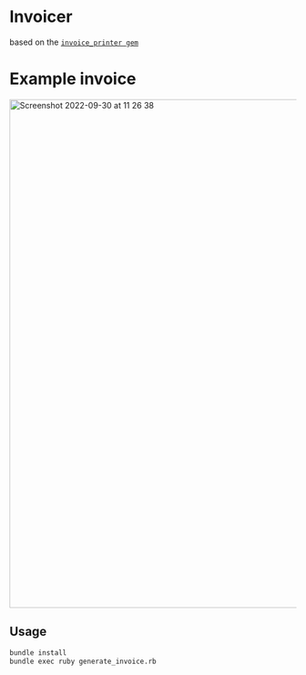 # Invoicer

based on the [`invoice_printer gem`](https://github.com/strzibny/invoice_printer)

# Example invoice

<img width="892" alt="Screenshot 2022-09-30 at 11 26 38" src="https://user-images.githubusercontent.com/883348/193239611-4630cd88-6755-457d-b662-95e9d856e8db.png">

## Usage

```sh
bundle install
bundle exec ruby generate_invoice.rb
```
